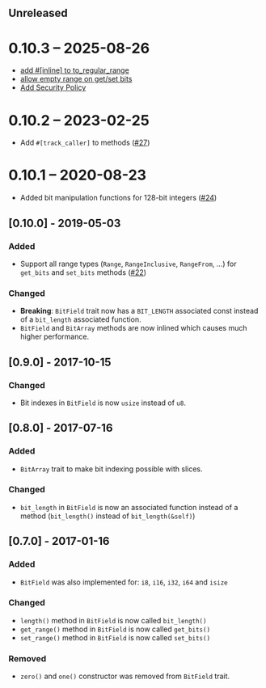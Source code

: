 ## Unreleased

# 0.10.3 – 2025-08-26

- [add #[inline] to to_regular_range](https://github.com/phil-opp/rust-bit-field/pull/30)
- [allow empty range on get/set bits](https://github.com/phil-opp/rust-bit-field/pull/34)
- [Add Security Policy](https://github.com/phil-opp/rust-bit-field/pull/29)

# 0.10.2 – 2023-02-25

- Add `#[track_caller]` to methods ([#27](https://github.com/phil-opp/rust-bit-field/pull/27))

# 0.10.1 – 2020-08-23

- Added bit manipulation functions for 128-bit integers ([#24](https://github.com/phil-opp/rust-bit-field/pull/24))

## [0.10.0] - 2019-05-03
### Added
 - Support all range types (`Range`, `RangeInclusive`, `RangeFrom`, …) for `get_bits` and `set_bits` methods ([#22](https://github.com/phil-opp/rust-bit-field/pull/22))

### Changed
 - **Breaking**: `BitField` trait now has a `BIT_LENGTH` associated const instead of a `bit_length` associated function.
 - `BitField` and `BitArray` methods are now inlined which causes much higher performance.

## [0.9.0] - 2017-10-15
### Changed
 - Bit indexes in `BitField` is now `usize` instead of `u8`.

## [0.8.0] - 2017-07-16
### Added
 - `BitArray` trait to make bit indexing possible with slices.
### Changed
 - `bit_length` in `BitField` is now an associated function instead of a method (`bit_length()` instead of `bit_length(&self)`)

## [0.7.0] - 2017-01-16
### Added
 - `BitField` was also implemented for: `i8`, `i16`, `i32`, `i64` and `isize`
### Changed
 - `length()` method in `BitField` is now called `bit_length()`
 - `get_range()` method in `BitField` is now called `get_bits()`
 - `set_range()` method in `BitField` is now called `set_bits()`
### Removed
 - `zero()` and `one()` constructor was removed from `BitField` trait.
